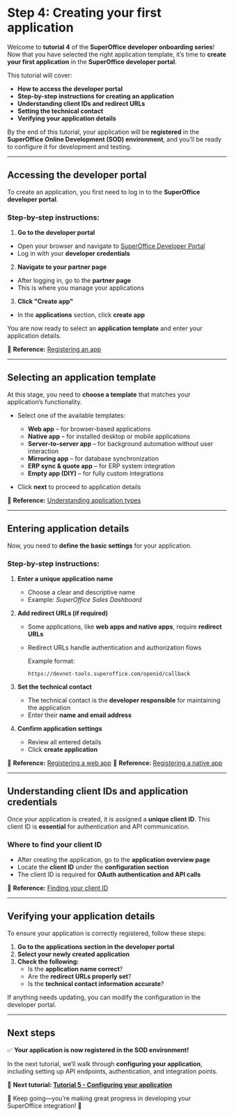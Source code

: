 # Step 4: Creating your first application

Welcome to **tutorial 4** of the **SuperOffice developer onboarding series**! Now that you have selected the right application template, it’s time to **create your first application** in the **SuperOffice developer portal**.

This tutorial will cover:

* **How to access the developer portal**
* **Step-by-step instructions for creating an application**
* **Understanding client IDs and redirect URLs**
* **Setting the technical contact**
* **Verifying your application details**

By the end of this tutorial, your application will be **registered** in the **SuperOffice Online Development (SOD) environment**, and you’ll be ready to configure it for development and testing.

---

## Accessing the developer portal

To create an application, you first need to log in to the **SuperOffice developer portal**.

### **Step-by-step instructions:**

1. **Go to the developer portal**

* Open your browser and navigate to [SuperOffice Developer Portal](https://dev.superoffice.com/)
* Log in with your **developer credentials**

2. **Navigate to your partner page**

* After logging in, go to the **partner page**
* This is where you manage your applications

3. **Click "Create app"**

* In the **applications** section, click **create app**

You are now ready to select an **application template** and enter your application details.

📌 **Reference:** [Registering an app](index.md)

---

## Selecting an application template

At this stage, you need to **choose a template** that matches your application’s functionality.

* Select one of the available templates:
  * **Web app** – for browser-based applications
  * **Native app** – for installed desktop or mobile applications
  * **Server-to-server app** – for background automation without user interaction
  * **Mirroring app** – for database synchronization
  * **ERP sync & quote app** – for ERP system integration
  * **Empty app (DIY)** – for fully custom integrations

* Click **next** to proceed to application details

📌 **Reference:** [Understanding application types](index.md)

---

## Entering application details

Now, you need to **define the basic settings** for your application.

### **Step-by-step instructions:**

1. **Enter a unique application name**

    * Choose a clear and descriptive name
    * Example: *SuperOffice Sales Dashboard*

2. **Add redirect URLs (if required)**

    * Some applications, like **web apps and native apps**, require **redirect URLs**
    * Redirect URLs handle authentication and authorization flows

        Example format:

        ```url
        https://devnet-tools.superoffice.com/openid/callback
        ```

3. **Set the technical contact**

    * The technical contact is the **developer responsible** for maintaining the application
    * Enter their **name and email address**

4. **Confirm application settings**

    * Review all entered details
    * Click **create application**

📌 **Reference:** [Registering a web app](web-app.md)
📌 **Reference:** [Registering a native app](native-app.md)

---

## Understanding client IDs and application credentials

Once your application is created, it is assigned a **unique client ID**. This client ID is **essential** for authentication and API communication.

### **Where to find your client ID**

* After creating the application, go to the **application overview page**
* Locate the **client ID** under the **configuration section**
* The client ID is required for **OAuth authentication and API calls**

📌 **Reference:** [Finding your client ID](index.md)

---

## Verifying your application details

To ensure your application is correctly registered, follow these steps:

1. **Go to the applications section in the developer portal**
2. **Select your newly created application**
3. **Check the following:**
    * Is the **application name correct**?
    * Are the **redirect URLs properly set**?
    * Is the **technical contact information accurate**?

If anything needs updating, you can modify the configuration in the developer portal.

---

## Next steps

✅ **Your application is now registered in the SOD environment!**

In the next tutorial, we’ll walk through **configuring your application**, including setting up API endpoints, authentication, and integration points.

📌 **Next tutorial: [Tutorial 5 - Configuring your application](tutorial-5.md)**

🚀 Keep going—you’re making great progress in developing your SuperOffice integration! 🎉
